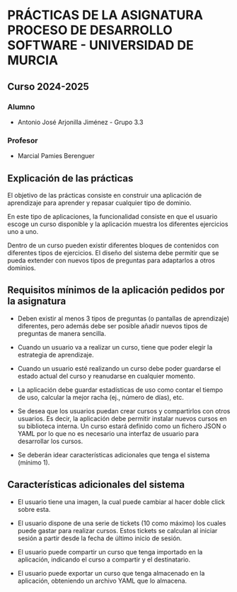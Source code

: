 # PRÁCTICAS DE LA ASIGNATURA PROCESO DE DESARROLLO SOFTWARE - UNIVERSIDAD DE MURCIA
## Curso 2024-2025

### Alumno
- Antonio José Arjonilla Jiménez - Grupo 3.3

### Profesor
- Marcial Pamies Berenguer

## Explicación de las prácticas
El objetivo de las prácticas consiste en construir una aplicación de aprendizaje para aprender y repasar cualquier tipo de dominio.

En este tipo de aplicaciones, la funcionalidad consiste en que el usuario escoge un curso disponible y la aplicación muestra los
diferentes ejercicios uno a uno.

Dentro de un curso pueden existir diferentes bloques de contenidos con diferentes tipos de ejercicios.
El diseño del sistema debe permitir que se pueda extender con nuevos tipos de preguntas para adaptarlos a otros dominios.

## Requisitos mínimos de la aplicación pedidos por la asignatura

- Deben existir al menos 3 tipos de preguntas (o pantallas de aprendizaje) diferentes, pero
además debe ser posible añadir nuevos tipos de preguntas de manera sencilla.

- Cuando un usuario va a realizar un curso, tiene que poder elegir la estrategia de aprendizaje.
  
- Cuando un usuario esté realizando un curso debe poder guardarse el estado actual del curso y
reanudarse en cualquier momento.

- La aplicación debe guardar estadísticas de uso como contar el tiempo de uso, calcular la mejor
racha (ej., número de días), etc.

- Se desea que los usuarios puedan crear cursos y compartirlos con otros usuarios. Es decir, la
aplicación debe permitir instalar nuevos cursos en su biblioteca interna. Un curso estará
definido como un fichero JSON o YAML por lo que no es necesario una interfaz de usuario
para desarrollar los cursos.

- Se deberán idear características adicionales que tenga el sistema (mínimo 1).

## Características adicionales del sistema

- El usuario tiene una imagen, la cual puede cambiar al hacer doble click sobre esta.

- El usuario dispone de una serie de tickets (10 como máximo) los cuales puede gastar para realizar cursos.
Estos tickets se calculan al iniciar sesión a partir desde la fecha de último inicio de sesión.

- El usuario puede compartir un curso que tenga importado en la aplicación, indicando el curso a compartir y el destinatario.

- El usuario puede exportar un curso que tenga almacenado en la aplicación, obteniendo un archivo YAML que lo almacena.
